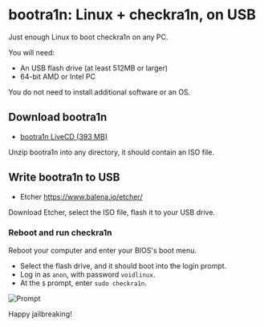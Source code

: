 bootra1n: Linux + checkra1n, on USB
===================================
Just enough Linux to boot checkra1n on any PC.

You will need:
- An USB flash drive (at least 512MB or larger)
- 64-bit AMD or Intel PC

You do not need to install additional software or an OS.

## Download bootra1n
- [bootra1n LiveCD (393 MB)](https://drive.google.com/uc?id=1QCEfjJlXcVY5QL7SqeJ1ZiRAnHhUJYU7&export=download)

Unzip bootra1n into any directory, it should contain an ISO file.

## Write bootra1n to USB
- Etcher https://www.balena.io/etcher/

Download Etcher, select the ISO file, flash it to your USB drive.

### Reboot and run checkra1n
Reboot your computer and enter your BIOS's boot menu.

- Select the flash drive, and it should boot into the login prompt.
- Log in as `anon`, with password `voidlinux`.
- At the `$` prompt, enter `sudo checkra1n`.

![Prompt](https://i.imgur.com/MmqUBUJ.png)

Happy jailbreaking!
